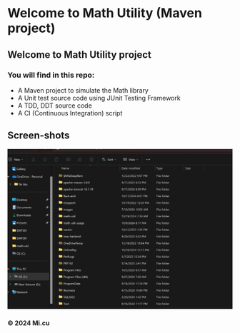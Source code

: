 # Welcome to Math Utility (Maven project)

## Welcome to Math Utility project
### You will find in this repo:
* A Maven project to simulate the Math library
* A Unit test source code using JUnit Testing Framework
* A TDD, DDT source code
* A CI (Continuous Integration) script

## Screen-shots
![JUnit with Maven](https://github.com/Micutran5/math-util/blob/main/screenshots/Screenshot%202024-10-19%20074045.jpg)
#### &#169; 2024 Mi.cu